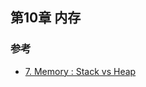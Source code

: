 ## 第10章 内存

### 参考

- [7. Memory : Stack vs Heap](https://www.gribblelab.org/CBootCamp/7_Memory_Stack_vs_Heap.html)
